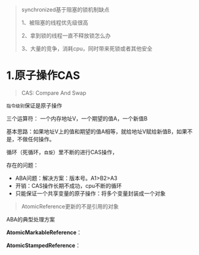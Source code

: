 >   synchronized基于阻塞的锁机制缺点
>
>   1、被阻塞的线程优先级很高
>
>   2、拿到锁的线程一直不释放锁怎么办
>
>   3、大量的竞争，消耗cpu，同时带来死锁或者其他安全



# 1.原子操作CAS

>   CAS: Compare And Swap

`指令级别`保证是原子操作

三个运算符： 一个内存地址V，一个期望的值A，一个新值B

基本思路：如果地址V上的值和期望的值A相等，就给地址V赋给新值B，如果不是，不做任何操作。

循环（死循环，`自旋`）里不断的进行CAS操作，



存在的问题：

-   ABA问题：解决方案：版本号。A1>B2>A3
-   开销：CAS操作长期不成功，cpu不断的循环
-   只能保证一个共享变量的原子操作：将多个变量封装成一个对象



>   AtomicReference更新的不是引用的对象



ABA的典型处理方案

**AtomicMarkableReference**：

**AtomicStampedReference**：